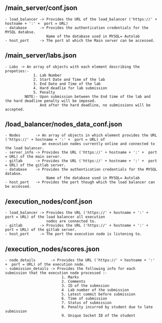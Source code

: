 ## /main_server/conf.json
    - load_balancer -> Provides the URL of the load_balancer ('https://' + hostname + ':' +  port = URL)
    - database      -> Provides the authentication credentials for the MYSQL databse.
                       Name of the database used in MYSQL= Autolab
    - host_port     -> The port at which the Main server can be accessed. 

## /main_server/labs.json
    - Labs -> An array of objects with each element describing the propeties:-
                 1. Lab Number
                 2. Start Date and Time of the lab
                 3. End Date and Time of the lab
                 4. Hard deadlie for lab submission
                 5. Penalty
             NOTE:- Upon submission between the End time of the lab and the hard deadline penalty will be imposed.
                    And after the hard deadline, no submissions will be accepted.

## /load_balancer/nodes_data_conf.json
    - Nodes       -> An array of objects in which element provides the URL ('https://' + hostname + ':' +  port = URL) of 
                     an execution nodes currently online and connected to the load balancer.
    - server_info -> Provides the URL ('https://' + hostname + ':' +  port = URL) of the main server.
    - gitlab      -> Provides the URL ('https://' + hostname + ':' +  port = URL) of the gitlab server.
    - database    -> Provides the authentication credentials for the MYSQL databse.
                       Name of the database used in MYSQL= Autolab
    - host_port   -> Provides the port though which the load balancer can be accessed.

## /execution_nodes/conf.json 
    - load_balancer -> Provides the URL ('https://' + hostname + ':' +  port = URL) of the load balancer all execution 
                       nodes are connected to.
    - gitlab        -> Provides the URL ('https://' + hostname + ':' +  port = URL) of the gitlab server.
    - host_port     -> The port the execution node is listening to.

## /execution_nodes/scores.json 
    - node_details       -> Provides the URL ('https://' + hostname + ':' +  port = URL) of the execution node.
    - submission_details -> Provides the following info for each submission that the execution node processed :- 
                              1. Marks
                              2. Comments
                              3. ID of the submssion
                              4  Lab number of the submission
                              5. Latest commit before submission
                              6. Time of submission
                              7. Status of submission
                              8. Penalty incurred by student due to late submission
                              9. Unique Socket ID of the student
                              